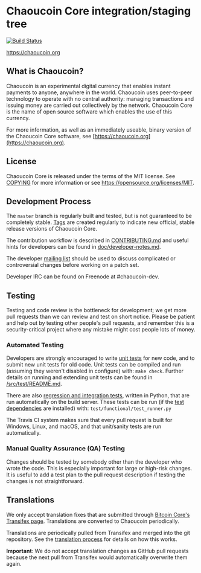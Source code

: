 Chaoucoin Core integration/staging tree
=====================================

[![Build Status](https://travis-ci.org/chaoucoin-project/chaoucoin.svg?branch=master)](https://travis-ci.org/chaoucoin-project/chaoucoin)

https://chaoucoin.org

What is Chaoucoin?
----------------

Chaoucoin is an experimental digital currency that enables instant payments to
anyone, anywhere in the world. Chaoucoin uses peer-to-peer technology to operate
with no central authority: managing transactions and issuing money are carried
out collectively by the network. Chaoucoin Core is the name of open source
software which enables the use of this currency.

For more information, as well as an immediately useable, binary version of
the Chaoucoin Core software, see [https://chaoucoin.org](https://chaoucoin.org).

License
-------

Chaoucoin Core is released under the terms of the MIT license. See [COPYING](COPYING) for more
information or see https://opensource.org/licenses/MIT.

Development Process
-------------------

The `master` branch is regularly built and tested, but is not guaranteed to be
completely stable. [Tags](https://github.com/chaoucoin-project/chaoucoin/tags) are created
regularly to indicate new official, stable release versions of Chaoucoin Core.

The contribution workflow is described in [CONTRIBUTING.md](CONTRIBUTING.md)
and useful hints for developers can be found in [doc/developer-notes.md](doc/developer-notes.md).

The developer [mailing list](https://groups.google.com/forum/#!forum/chaoucoin-dev)
should be used to discuss complicated or controversial changes before working
on a patch set.

Developer IRC can be found on Freenode at #chaoucoin-dev.

Testing
-------

Testing and code review is the bottleneck for development; we get more pull
requests than we can review and test on short notice. Please be patient and help out by testing
other people's pull requests, and remember this is a security-critical project where any mistake might cost people
lots of money.

### Automated Testing

Developers are strongly encouraged to write [unit tests](src/test/README.md) for new code, and to
submit new unit tests for old code. Unit tests can be compiled and run
(assuming they weren't disabled in configure) with: `make check`. Further details on running
and extending unit tests can be found in [/src/test/README.md](/src/test/README.md).

There are also [regression and integration tests](/test), written
in Python, that are run automatically on the build server.
These tests can be run (if the [test dependencies](/test) are installed) with: `test/functional/test_runner.py`

The Travis CI system makes sure that every pull request is built for Windows, Linux, and macOS, and that unit/sanity tests are run automatically.

### Manual Quality Assurance (QA) Testing

Changes should be tested by somebody other than the developer who wrote the
code. This is especially important for large or high-risk changes. It is useful
to add a test plan to the pull request description if testing the changes is
not straightforward.

Translations
------------

We only accept translation fixes that are submitted through [Bitcoin Core's Transifex page](https://www.transifex.com/projects/p/bitcoin/).
Translations are converted to Chaoucoin periodically.

Translations are periodically pulled from Transifex and merged into the git repository. See the
[translation process](doc/translation_process.md) for details on how this works.

**Important**: We do not accept translation changes as GitHub pull requests because the next
pull from Transifex would automatically overwrite them again.
